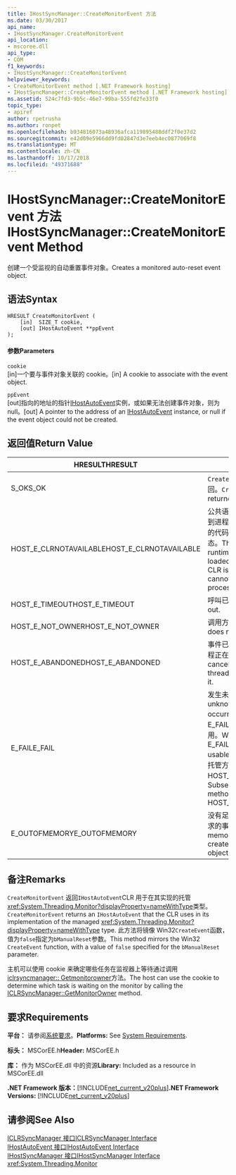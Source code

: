 ```yaml
---
title: IHostSyncManager::CreateMonitorEvent 方法
ms.date: 03/30/2017
api_name:
- IHostSyncManager.CreateMonitorEvent
api_location:
- mscoree.dll
api_type:
- COM
f1_keywords:
- IHostSyncManager::CreateMonitorEvent
helpviewer_keywords:
- CreateMonitorEvent method [.NET Framework hosting]
- IHostSyncManager::CreateMonitorEvent method [.NET Framework hosting]
ms.assetid: 524c7fd3-9b5c-46e7-99ba-555fd2fe33f0
topic_type:
- apiref
author: rpetrusha
ms.author: ronpet
ms.openlocfilehash: b934816073a48936afca119895488ddf2f0e37d2
ms.sourcegitcommit: e42d09e5966dd9fd02847d3e7eeb4ec0877069f8
ms.translationtype: MT
ms.contentlocale: zh-CN
ms.lasthandoff: 10/17/2018
ms.locfileid: "49371688"
---
```

# <a name="ihostsyncmanagercreatemonitorevent-method"></a><span data-ttu-id="33ea8-102">IHostSyncManager::CreateMonitorEvent 方法</span><span class="sxs-lookup"><span data-stu-id="33ea8-102">IHostSyncManager::CreateMonitorEvent Method</span></span>
<span data-ttu-id="33ea8-103">创建一个受监视的自动重置事件对象。</span><span class="sxs-lookup"><span data-stu-id="33ea8-103">Creates a monitored auto-reset event object.</span></span>  
  
## <a name="syntax"></a><span data-ttu-id="33ea8-104">语法</span><span class="sxs-lookup"><span data-stu-id="33ea8-104">Syntax</span></span>  
  
```  
HRESULT CreateMonitorEvent (  
    [in]  SIZE_T cookie,  
    [out] IHostAutoEvent **ppEvent  
);  
```  
  
#### <a name="parameters"></a><span data-ttu-id="33ea8-105">参数</span><span class="sxs-lookup"><span data-stu-id="33ea8-105">Parameters</span></span>  
 `cookie`  
 <span data-ttu-id="33ea8-106">[in]一个要与事件对象关联的 cookie。</span><span class="sxs-lookup"><span data-stu-id="33ea8-106">[in] A cookie to associate with the event object.</span></span>  
  
 `ppEvent`  
 <span data-ttu-id="33ea8-107">[out]指向的地址的指针[IHostAutoEvent](../../../../docs/framework/unmanaged-api/hosting/ihostautoevent-interface.md)实例，或如果无法创建事件对象，则为 null。</span><span class="sxs-lookup"><span data-stu-id="33ea8-107">[out] A pointer to the address of an [IHostAutoEvent](../../../../docs/framework/unmanaged-api/hosting/ihostautoevent-interface.md) instance, or null if the event object could not be created.</span></span>  
  
## <a name="return-value"></a><span data-ttu-id="33ea8-108">返回值</span><span class="sxs-lookup"><span data-stu-id="33ea8-108">Return Value</span></span>  
  
|<span data-ttu-id="33ea8-109">HRESULT</span><span class="sxs-lookup"><span data-stu-id="33ea8-109">HRESULT</span></span>|<span data-ttu-id="33ea8-110">描述</span><span class="sxs-lookup"><span data-stu-id="33ea8-110">Description</span></span>|  
|-------------|-----------------|  
|<span data-ttu-id="33ea8-111">S_OK</span><span class="sxs-lookup"><span data-stu-id="33ea8-111">S_OK</span></span>|<span data-ttu-id="33ea8-112">`CreateMonitorEvent` 已成功返回。</span><span class="sxs-lookup"><span data-stu-id="33ea8-112">`CreateMonitorEvent` returned successfully.</span></span>|  
|<span data-ttu-id="33ea8-113">HOST_E_CLRNOTAVAILABLE</span><span class="sxs-lookup"><span data-stu-id="33ea8-113">HOST_E_CLRNOTAVAILABLE</span></span>|<span data-ttu-id="33ea8-114">公共语言运行时 (CLR) 尚未加载到进程中，或处于不能运行托管的代码或已成功处理调用的状态。</span><span class="sxs-lookup"><span data-stu-id="33ea8-114">The common language runtime (CLR) has not been loaded into a process, or the CLR is in a state in which it cannot run managed code or process the call successfully.</span></span>|  
|<span data-ttu-id="33ea8-115">HOST_E_TIMEOUT</span><span class="sxs-lookup"><span data-stu-id="33ea8-115">HOST_E_TIMEOUT</span></span>|<span data-ttu-id="33ea8-116">呼叫已超时。</span><span class="sxs-lookup"><span data-stu-id="33ea8-116">The call timed out.</span></span>|  
|<span data-ttu-id="33ea8-117">HOST_E_NOT_OWNER</span><span class="sxs-lookup"><span data-stu-id="33ea8-117">HOST_E_NOT_OWNER</span></span>|<span data-ttu-id="33ea8-118">调用方不拥有该锁。</span><span class="sxs-lookup"><span data-stu-id="33ea8-118">The caller does not own the lock.</span></span>|  
|<span data-ttu-id="33ea8-119">HOST_E_ABANDONED</span><span class="sxs-lookup"><span data-stu-id="33ea8-119">HOST_E_ABANDONED</span></span>|<span data-ttu-id="33ea8-120">事件已取消时被阻塞的线程或纤程正在等待它。</span><span class="sxs-lookup"><span data-stu-id="33ea8-120">An event was canceled while a blocked thread or fiber was waiting on it.</span></span>|  
|<span data-ttu-id="33ea8-121">E_FAIL</span><span class="sxs-lookup"><span data-stu-id="33ea8-121">E_FAIL</span></span>|<span data-ttu-id="33ea8-122">发生未知的灾难性故障。</span><span class="sxs-lookup"><span data-stu-id="33ea8-122">An unknown catastrophic failure occurred.</span></span> <span data-ttu-id="33ea8-123">如果某方法返回 E_FAIL，CLR 不再在进程内可用。</span><span class="sxs-lookup"><span data-stu-id="33ea8-123">When a method returns E_FAIL, the CLR is no longer usable within the process.</span></span> <span data-ttu-id="33ea8-124">对托管方法的后续调用返回 HOST_E_CLRNOTAVAILABLE。</span><span class="sxs-lookup"><span data-stu-id="33ea8-124">Subsequent calls to hosting methods return HOST_E_CLRNOTAVAILABLE.</span></span>|  
|<span data-ttu-id="33ea8-125">E_OUTOFMEMORY</span><span class="sxs-lookup"><span data-stu-id="33ea8-125">E_OUTOFMEMORY</span></span>|<span data-ttu-id="33ea8-126">没有足够的内存是可用于创建请求的事件对象。</span><span class="sxs-lookup"><span data-stu-id="33ea8-126">Not enough memory was available to create the requested event object.</span></span>|  
  
## <a name="remarks"></a><span data-ttu-id="33ea8-127">备注</span><span class="sxs-lookup"><span data-stu-id="33ea8-127">Remarks</span></span>  
 <span data-ttu-id="33ea8-128">`CreateMonitorEvent` 返回`IHostAutoEvent`CLR 用于在其实现的托管<xref:System.Threading.Monitor?displayProperty=nameWithType>类型。</span><span class="sxs-lookup"><span data-stu-id="33ea8-128">`CreateMonitorEvent` returns an `IHostAutoEvent` that the CLR uses in its implementation of the managed <xref:System.Threading.Monitor?displayProperty=nameWithType> type.</span></span> <span data-ttu-id="33ea8-129">此方法将镜像 Win32`CreateEvent`函数，值为`false`指定为`bManualReset`参数。</span><span class="sxs-lookup"><span data-stu-id="33ea8-129">This method mirrors the Win32 `CreateEvent` function, with a value of `false` specified for the `bManualReset` parameter.</span></span>  
  
 <span data-ttu-id="33ea8-130">主机可以使用 cookie 来确定哪些任务在监视器上等待通过调用[iclrsyncmanager:: Getmonitorowner](../../../../docs/framework/unmanaged-api/hosting/iclrsyncmanager-getmonitorowner-method.md)方法。</span><span class="sxs-lookup"><span data-stu-id="33ea8-130">The host can use the cookie to determine which task is waiting on the monitor by calling the [ICLRSyncManager::GetMonitorOwner](../../../../docs/framework/unmanaged-api/hosting/iclrsyncmanager-getmonitorowner-method.md) method.</span></span>  
  
## <a name="requirements"></a><span data-ttu-id="33ea8-131">要求</span><span class="sxs-lookup"><span data-stu-id="33ea8-131">Requirements</span></span>  
 <span data-ttu-id="33ea8-132">**平台：** 请参阅[系统要求](../../../../docs/framework/get-started/system-requirements.md)。</span><span class="sxs-lookup"><span data-stu-id="33ea8-132">**Platforms:** See [System Requirements](../../../../docs/framework/get-started/system-requirements.md).</span></span>  
  
 <span data-ttu-id="33ea8-133">**标头：** MSCorEE.h</span><span class="sxs-lookup"><span data-stu-id="33ea8-133">**Header:** MSCorEE.h</span></span>  
  
 <span data-ttu-id="33ea8-134">**库：** 作为 MSCorEE.dll 中的资源</span><span class="sxs-lookup"><span data-stu-id="33ea8-134">**Library:** Included as a resource in MSCorEE.dll</span></span>  
  
 <span data-ttu-id="33ea8-135">**.NET Framework 版本：**[!INCLUDE[net_current_v20plus](../../../../includes/net-current-v20plus-md.md)]</span><span class="sxs-lookup"><span data-stu-id="33ea8-135">**.NET Framework Versions:** [!INCLUDE[net_current_v20plus](../../../../includes/net-current-v20plus-md.md)]</span></span>  
  
## <a name="see-also"></a><span data-ttu-id="33ea8-136">请参阅</span><span class="sxs-lookup"><span data-stu-id="33ea8-136">See Also</span></span>  
 [<span data-ttu-id="33ea8-137">ICLRSyncManager 接口</span><span class="sxs-lookup"><span data-stu-id="33ea8-137">ICLRSyncManager Interface</span></span>](../../../../docs/framework/unmanaged-api/hosting/iclrsyncmanager-interface.md)  
 [<span data-ttu-id="33ea8-138">IHostAutoEvent 接口</span><span class="sxs-lookup"><span data-stu-id="33ea8-138">IHostAutoEvent Interface</span></span>](../../../../docs/framework/unmanaged-api/hosting/ihostautoevent-interface.md)  
 [<span data-ttu-id="33ea8-139">IHostSyncManager 接口</span><span class="sxs-lookup"><span data-stu-id="33ea8-139">IHostSyncManager Interface</span></span>](../../../../docs/framework/unmanaged-api/hosting/ihostsyncmanager-interface.md)  
 <xref:System.Threading.Monitor>
